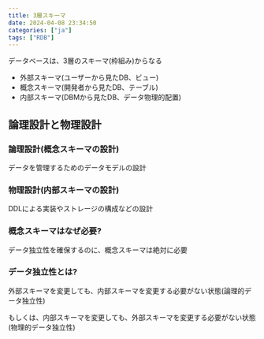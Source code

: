 ```yaml
---
title: 3層スキーマ
date: 2024-04-08 23:34:50
categories: ["ja"]
tags: ["RDB"]
---
```

データベースは、3層のスキーマ(枠組み)からなる

- 外部スキーマ(ユーザーから見たDB、ビュー)
- 概念スキーマ(開発者から見たDB、テーブル)
- 内部スキーマ(DBMから見たDB、データ物理的配置)

## 論理設計と物理設計

### 論理設計(概念スキーマの設計)

データを管理するためのデータモデルの設計

### 物理設計(内部スキーマの設計)

DDLによる実装やストレージの構成などの設計

### 概念スキーマはなぜ必要?

データ独立性を確保するのに、概念スキーマは絶対に必要

### データ独立性とは?

外部スキーマを変更しても、内部スキーマを変更する必要がない状態(論理的データ独立性)

もしくは、内部スキーマを変更しても、外部スキーマを変更する必要がない状態(物理的データ独立性)
